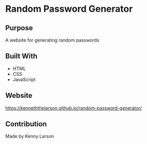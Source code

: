 # Random Password Generator

## Purpose

A website for generating random passwords

## Built With
- HTML
- CSS
- JavaScript

## Website
https://kenneththelarson.github.io/random-password-generator/

## Contribution
Made by Kenny Larson
